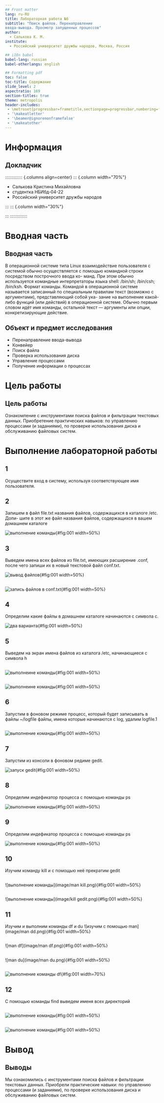 ```yaml
---
## Front matter
lang: ru-RU
title: Лабораторная работа №6
subtitle: "Поиск файлов. Перенаправление
ввода-вывода. Просмотр запущенных процессов"
author:
  - Салькова К. М.
institute:
  - Российский университет дружбы народов, Москва, Россия

## i18n babel
babel-lang: russian
babel-otherlangs: english

## Formatting pdf
toc: false
toc-title: Содержание
slide_level: 2
aspectratio: 169
section-titles: true
theme: metropolis
header-includes:
 - \metroset{progressbar=frametitle,sectionpage=progressbar,numbering=fraction}
 - '\makeatletter'
 - '\beamer@ignorenonframefalse'
 - '\makeatother'
---
```


# Информация

## Докладчик

:::::::::::::: {.columns align=center}
::: {.column width="70%"}

  * Салькова Кристина Михайловна
  * студентка НБИбд-04-22
  * Российский университет дружбы народов

:::
::: {.column width="30%"}


:::
::::::::::::::

# Вводная часть
 
## Вводная часть 
 В операционной системе типа Linux взаимодействие пользователя с системой обычно
осуществляется с помощью командной строки посредством построчного ввода ко-
манд. При этом обычно используется командные интерпретаторы языка shell: /bin/sh;
/bin/csh; /bin/ksh.
 Формат команды. Командой в операционной системе называется записанный по
специальным правилам текст (возможно с аргументами), представляющий собой ука-
зание на выполнение какой-либо функций (или действий) в операционной системе.
Обычно первым словом идёт имя команды, остальной текст — аргументы или опции,
конкретизирующие действие.



## Объект и предмет исследования

- Перенаправление ввода-вывода
- Конвейер
- Поиск файла
- Проверка использования диска
- Управление процессами
- Получение информации о процессах


# Цель работы


## Цель работы

  Ознакомление с инструментами поиска файлов и фильтрации текстовых данных.
Приобретение практических навыков: по управлению процессами (и заданиями), по
проверке использования диска и обслуживанию файловых систем.


# Выполнение лабораторной работы


## 1
   Осуществите вход в систему, используя соответствующее имя пользователя.

## 2

 Запишем в файл file.txt названия файлов, содержащихся в каталоге /etc. Допи-
шите в этот же файл названия файлов, содержащихся в вашем домашнем каталоге

![выполнение команды](image/2.png){#fig:001 width=50%}

 
## 3
  Выведем имена всех файлов из file.txt, имеющих расширение .conf, после чего
запиши их в новый текстовой файл conf.txt. 

![вывод файлов](image/3.1.png){#fig:001 width=50%}

##

![запись файлов в conf.txt](image/3.2.png){#fig:001 width=50%}

 
## 4

 Определим какие файлы в домашнем каталоге начинаются с 
символа с. 
    
![два варианта](image/4.png){#fig:001 width=50%}

## 5

 Выведем на экран имена файлов из каталога /etc, начинающиеся 
с символа h

##

![выполнеине команды](image/5.1.png){#fig:001 width=50%}
## 

![выполнеине команды](image/5.2.png){#fig:001 width=50%}

## 6

 Запустим в фоновом режиме процесс, который будет записывать в файлы ~/logfile файлы, имена которые
 начинаются с log, удалим logfile.1

##

 ![выполнение команды](image/log.png){#fig:001 width=50%}

## 7

 Запустим из консоли в фоновом редиме gedit.
 
![запуск gedit](image/gedit.png){#fig:001 width=50%}

## 8
 Определим индефикатор процесса с помощью команды ps 

![выполнение команды](image/ps.png){#fig:001 width=50%}

## 9
 Определим индефикатор процесса с помощью команды ps 

![выполнение команды](image/ps.png){#fig:001 width=50%}

## 10
 Изучим команду kill и с помощью неё прекратим gedit

##
![выполнение команды](image/man kill.png){#fig:001 width=50%}

##
![выполнение команды](image/kill gedit.png){#fig:001 width=50%}

## 11
 Изучим и выполним команды df и du
![изучим с помощью man](image/man dd.png){#fig:001 width=50%}

##
![man df](image/man df.png){#fig:001 width=50%}

##
![man du](image/man du.png){#fig:001 width=50%}

##
![выполнение команды df](image/dff.png){#fig:001 width=70%}

## 12
 С помощью команды find выведем именя всех директорий 

##
![выполнение команды](image/find.png){#fig:001 width=50%}

##
![выполнение команды](image/find1.png){#fig:001 width=50%}


# Вывод

## Выводы


Мы ознакомились с инструментами поиска файлов и фильтрации текстовых данных.
Приобрели практические навыки: по управлению процессами (и заданиями), по
проверке использования диска и обслуживанию файловых систем.




